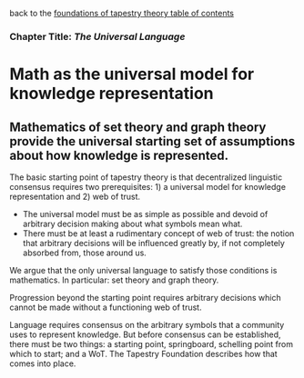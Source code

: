 back to the [foundations of tapestry theory table of contents](https://github.com/wds4/tribal-tapestry/blob/main/essays/bookJustification/hypotheses/tapestryFoundation.md)

### Chapter Title: *The Universal Language*

Math as the universal model for knowledge representation
=====

Mathematics of set theory and graph theory provide the universal starting set of assumptions about how knowledge is represented.
-----

The basic starting point of tapestry theory is that decentralized linguistic consensus requires two prerequisites: 1) a universal model for knowledge representation and 2) web of trust.
- The universal model must be as simple as possible and devoid of arbitrary decision making about what symbols mean what.
- There must be at least a rudimentary concept of web of trust: the notion that arbitrary decisions will be influenced greatly by, if not completely absorbed from, those around us.

We argue that the only universal language to satisfy those conditions is mathematics. In particular: set theory and graph theory. 

Progression beyond the starting point requires arbitrary decisions which cannot be made without a functioning web of trust. 

Language requires consensus on the arbitrary symbols that a community uses to represent knowledge. But before consensus can be established, there must be two things: a starting point, springboard, schelling point from which to start; and a WoT. The Tapestry Foundation describes how that comes into place.



